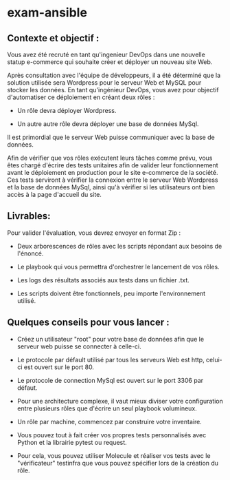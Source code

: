 # exam-ansible

## Contexte et objectif :

Vous avez été recruté en tant qu'ingenieur DevOps dans une nouvelle statup e-commerce qui souhaite créer et déployer un nouveau site Web.

Après consultation avec l'équipe de développeurs, il a été déterminé que la solution utilisée sera Wordpress pour le serveur Web et MySQL pour stocker les données. En tant qu'ingénieur DevOps, vous avez pour objectif d'automatiser ce déploiement en créant deux rôles :

- Un rôle devra déployer Wordpress.

- Un autre autre rôle devra déployer une base de données MySql.

Il est primordial que le serveur Web puisse communiquer avec la base de données.

Afin de vérifier que vos rôles exécutent leurs tâches comme prévu, vous êtes chargé d'écrire des tests unitaires afin de valider leur fonctionnement avant le déploiement en production pour le site e-commerce de la société. Ces tests serviront à vérifier la connexion entre le serveur Web Wordpress et la base de données MySql, ainsi qu'à vérifier si les utilisateurs ont bien accès à la page d'accueil du site.

## Livrables:

Pour valider l'évaluation, vous devrez envoyer en format Zip :

- Deux arborescences de rôles avec les scripts répondant aux besoins de l'énoncé.

- Le playbook qui vous permettra d'orchestrer le lancement de vos rôles.

- Les logs des résultats associés aux tests dans un fichier .txt.

- Les scripts doivent être fonctionnels, peu importe l'environnement utilisé.

## Quelques conseils pour vous lancer :

- Créez un utilisateur "root" pour votre base de données afin que le serveur web puisse se connecter à celle-ci.

- Le protocole par défault utilisé par tous les serveurs Web est http, celui-ci est ouvert sur le port 80.

- Le protocole de connection MySql est ouvert sur le port 3306 par défaut.

- Pour une architecture complexe, il vaut mieux diviser votre configuration entre plusieurs rôles que d'écrire un seul playbook volumineux.

- Un rôle par machine, commencez par construire votre inventaire.

- Vous pouvez tout à fait créer vos propres tests personnalisés avec Python et la librairie pytest ou request.

- Pour cela, vous pouvez utiliser Molecule et réaliser vos tests avec le "vérificateur" testinfra que vous pouvez spécifier lors de la création du rôle.
